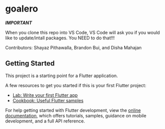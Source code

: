 # goalero

***IMPORTANT***

When you clone this repo into VS Code, VS Code will ask you if you would like to update/intall packages. You NEED to do that!!!

Contributors: Shayaz Pithawalla, Brandon Bui, and Disha Mahajan

## Getting Started

This project is a starting point for a Flutter application.

A few resources to get you started if this is your first Flutter project:

- [Lab: Write your first Flutter app](https://docs.flutter.dev/get-started/codelab)
- [Cookbook: Useful Flutter samples](https://docs.flutter.dev/cookbook)

For help getting started with Flutter development, view the
[online documentation](https://docs.flutter.dev/), which offers tutorials,
samples, guidance on mobile development, and a full API reference.
